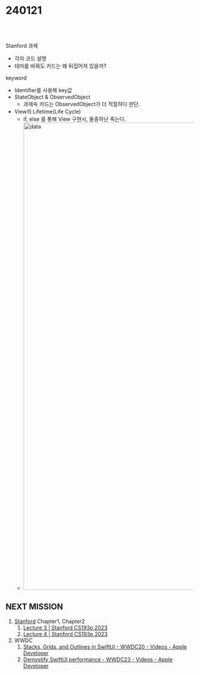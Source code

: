 # 240121

<br>
<br>

Stanford 과제<br>
- 각자 코드 설명
- 테마를 바꿔도 카드는 왜 뒤집어져 있을까?

keyword
- Identifier를 사용해 key값
- StateObject & ObservedObject
  - 과제속 카드는 ObservedObject가 더 적절하다 판단.
- View의 Lifetime(Life Cycle)
  - if, else 를 통해 View 구현시, 둘중하난 죽는다.
  - <img width="1250" alt="data" src="https://github.com/Dylan-yoon/0BuHet_SwiftUI/assets/77507952/88620a7f-c0c7-4002-bbf7-46b2ef9d1c9e">


## NEXT MISSION

1. [Stanford](https://cs193p.sites.stanford.edu/2023) Chapter1, Chapter2
    1. [Lecture 3 | Stanford CS193p 2023](https://www.youtube.com/watch?v=W1ymVx6dmvc) 
    2. [Lecture 4 | Stanford CS193p 2023](https://www.youtube.com/watch?v=4CkEVfdqjLw)
2. WWDC
    1. [Stacks, Grids, and Outlines in SwiftUI - WWDC20 - Videos - Apple Developer](https://developer.apple.com/videos/play/wwdc2020/10031/)
    2. [Demystify SwiftUI performance - WWDC23 - Videos - Apple Developer](https://developer.apple.com/wwdc23/10160)
